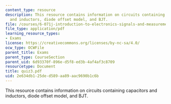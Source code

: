 ```yaml
---
content_type: resource
description: This resource contains information on circuits containing capacitors
  and inductors, diode offset model, and BJT.
file: /courses/6-071j-introduction-to-electronics-signals-and-measurement-spring-2006/2e634db125ded589aa89aac9690b1c6b_quiz3.pdf
file_type: application/pdf
learning_resource_types:
- Exams
license: https://creativecommons.org/licenses/by-nc-sa/4.0/
ocw_type: OCWFile
parent_title: Exams
parent_type: CourseSection
parent_uid: 6d93370f-896e-d5f8-ed3b-4af4af3c8709
resourcetype: Document
title: quiz3.pdf
uid: 2e634db1-25de-d589-aa89-aac9690b1c6b
---
```

This resource contains information on circuits containing capacitors and inductors, diode offset model, and BJT.